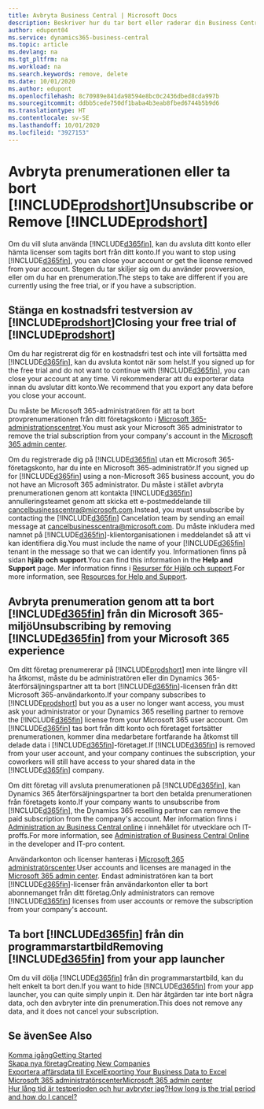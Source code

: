 ```yaml
---
title: Avbryta Business Central | Microsoft Docs
description: Beskriver hur du tar bort eller raderar din Business Central-upplevelse.
author: edupont04
ms.service: dynamics365-business-central
ms.topic: article
ms.devlang: na
ms.tgt_pltfrm: na
ms.workload: na
ms.search.keywords: remove, delete
ms.date: 10/01/2020
ms.author: edupont
ms.openlocfilehash: 8c70989e841da98594e8bc0c2436dbed8cda997b
ms.sourcegitcommit: ddbb5cede750df1baba4b3eab8fbed6744b5b9d6
ms.translationtype: HT
ms.contentlocale: sv-SE
ms.lasthandoff: 10/01/2020
ms.locfileid: "3927153"
---
```

# <a name="unsubscribe-or-remove-prodshort"></a><span data-ttu-id="22a30-103">Avbryta prenumerationen eller ta bort [!INCLUDE[prodshort](includes/prodshort.md)]</span><span class="sxs-lookup"><span data-stu-id="22a30-103">Unsubscribe or Remove [!INCLUDE[prodshort](includes/prodshort.md)]</span></span>

<span data-ttu-id="22a30-104">Om du vill sluta använda [!INCLUDE[d365fin](includes/d365fin_md.md)], kan du avsluta ditt konto eller hämta licenser som tagits bort från ditt konto.</span><span class="sxs-lookup"><span data-stu-id="22a30-104">If you want to stop using [!INCLUDE[d365fin](includes/d365fin_md.md)], you can close your account or get the license removed from your account.</span></span> <span data-ttu-id="22a30-105">Stegen du tar skiljer sig om du använder provversion, eller om du har en prenumeration.</span><span class="sxs-lookup"><span data-stu-id="22a30-105">The steps to take are different if you are currently using the free trial, or if you have a subscription.</span></span>  

## <a name="closing-your-free-trial-of-prodshort"></a><span data-ttu-id="22a30-106">Stänga en kostnadsfri testversion av [!INCLUDE[prodshort](includes/prodshort.md)]</span><span class="sxs-lookup"><span data-stu-id="22a30-106">Closing your free trial of [!INCLUDE[prodshort](includes/prodshort.md)]</span></span>

<span data-ttu-id="22a30-107">Om du har registrerat dig för en kostnadsfri test och inte vill fortsätta med [!INCLUDE[d365fin](includes/d365fin_md.md)], kan du avsluta kontot när som helst.</span><span class="sxs-lookup"><span data-stu-id="22a30-107">If you signed up for the free trial and do not want to continue with [!INCLUDE[d365fin](includes/d365fin_md.md)], you can close your account at any time.</span></span> <span data-ttu-id="22a30-108">Vi rekommenderar att du exporterar data innan du avslutar ditt konto.</span><span class="sxs-lookup"><span data-stu-id="22a30-108">We recommend that you export any data before you close your account.</span></span> 

<span data-ttu-id="22a30-109">Du måste be Microsoft 365-administratören för att ta bort provprenumerationen från ditt företagskonto i [Microsoft 365-administrationscentret](https://admin.microsoft.com/).</span><span class="sxs-lookup"><span data-stu-id="22a30-109">You must ask your Microsoft 365 administrator to remove the trial subscription from your company's account in the [Microsoft 365 admin center](https://admin.microsoft.com/).</span></span> 

<span data-ttu-id="22a30-110">Om du registrerade dig på [!INCLUDE[d365fin](includes/d365fin_md.md)] utan ett Microsoft 365-företagskonto, har du inte en Microsoft 365-administratör.</span><span class="sxs-lookup"><span data-stu-id="22a30-110">If you signed up for [!INCLUDE[d365fin](includes/d365fin_md.md)] using a non-Microsoft 365 business account, you do not have an Microsoft 365 administrator.</span></span> <span data-ttu-id="22a30-111">Du måste i stället avbryta prenumerationen genom att kontakta [!INCLUDE[d365fin](includes/d365fin_md.md)] annulleringsteamet genom att skicka ett e-postmeddelande till cancelbusinesscentra@microsoft.com.</span><span class="sxs-lookup"><span data-stu-id="22a30-111">Instead, you must unsubscribe by contacting the [!INCLUDE[d365fin](includes/d365fin_md.md)] Cancelation team by sending an email message at cancelbusinesscentra@microsoft.com.</span></span> <span data-ttu-id="22a30-112">Du måste inkludera med namnet på [!INCLUDE[d365fin](includes/d365fin_md.md)]-klientorganisationen i meddelandet så att vi kan identifiera dig.</span><span class="sxs-lookup"><span data-stu-id="22a30-112">You must include the name of your [!INCLUDE[d365fin](includes/d365fin_md.md)] tenant in the message so that we can identify you.</span></span> <span data-ttu-id="22a30-113">Informationen finns på sidan **hjälp och support**.</span><span class="sxs-lookup"><span data-stu-id="22a30-113">You can find this information in the **Help and Support** page.</span></span> <span data-ttu-id="22a30-114">Mer information finns i [Resurser för Hjälp och support](product-help-and-support.md).</span><span class="sxs-lookup"><span data-stu-id="22a30-114">For more information, see [Resources for Help and Support](product-help-and-support.md).</span></span>  

## <a name="unsubscribing-by-removing-d365fin-from-your-microsoft-365-experience"></a><span data-ttu-id="22a30-115">Avbryta prenumeration genom att ta bort [!INCLUDE[d365fin](includes/d365fin_md.md)] från din Microsoft 365-miljö</span><span class="sxs-lookup"><span data-stu-id="22a30-115">Unsubscribing by removing [!INCLUDE[d365fin](includes/d365fin_md.md)] from your Microsoft 365 experience</span></span>

<span data-ttu-id="22a30-116">Om ditt företag prenumererar på [!INCLUDE[prodshort](includes/prodshort.md)] men inte längre vill ha åtkomst, måste du be administratören eller din Dynamics 365-återförsäljningspartner att ta bort [!INCLUDE[d365fin](includes/d365fin_md.md)]-licensen från ditt Microsoft 365-användarkonto.</span><span class="sxs-lookup"><span data-stu-id="22a30-116">If your company subscribes to [!INCLUDE[prodshort](includes/prodshort.md)] but you as a user no longer want access, you must ask your administrator or your Dynamics 365 reselling partner to remove the [!INCLUDE[d365fin](includes/d365fin_md.md)] license from your Microsoft 365 user account.</span></span> <span data-ttu-id="22a30-117">Om [!INCLUDE[d365fin](includes/d365fin_md.md)] tas bort från ditt konto och företaget fortsätter prenumerationen, kommer dina medarbetare fortfarande ha åtkomst till delade data i [!INCLUDE[d365fin](includes/d365fin_md.md)]-företaget.</span><span class="sxs-lookup"><span data-stu-id="22a30-117">If [!INCLUDE[d365fin](includes/d365fin_md.md)] is removed from your user account, and your company continues the subscription, your coworkers will still have access to your shared data in the [!INCLUDE[d365fin](includes/d365fin_md.md)] company.</span></span>  

<span data-ttu-id="22a30-118">Om ditt företag vill avsluta prenumerationen på [!INCLUDE[d365fin](includes/d365fin_md.md)], kan Dynamics 365 återförsäljningspartner ta bort den betalda prenumerationen från företagets konto.</span><span class="sxs-lookup"><span data-stu-id="22a30-118">If your company wants to unsubscribe from [!INCLUDE[d365fin](includes/d365fin_md.md)], the Dynamics 365 reselling partner can remove the paid subscription from the company's account.</span></span> <span data-ttu-id="22a30-119">Mer information finns i [Administration av Business Central online](/dynamics365/business-central/dev-itpro/administration/tenant-administration) i innehållet för utvecklare och IT-proffs.</span><span class="sxs-lookup"><span data-stu-id="22a30-119">For more information, see [Administration of Business Central Online](/dynamics365/business-central/dev-itpro/administration/tenant-administration) in the developer and IT-pro content.</span></span>  

<span data-ttu-id="22a30-120">Användarkonton och licenser hanteras i [Microsoft 365 administratörscenter](https://admin.microsoft.com/).</span><span class="sxs-lookup"><span data-stu-id="22a30-120">User accounts and licenses are managed in the [Microsoft 365 admin center](https://admin.microsoft.com/).</span></span> <span data-ttu-id="22a30-121">Endast administratören kan ta bort [!INCLUDE[d365fin](includes/d365fin_md.md)]-licenser från användarkonton eller ta bort abonnemanget från ditt företag.</span><span class="sxs-lookup"><span data-stu-id="22a30-121">Only administrators can remove [!INCLUDE[d365fin](includes/d365fin_md.md)] licenses from user accounts or remove the subscription from your company's account.</span></span>  

## <a name="removing-d365fin-from-your-app-launcher"></a><span data-ttu-id="22a30-122">Ta bort [!INCLUDE[d365fin](includes/d365fin_md.md)] från din programmarstartbild</span><span class="sxs-lookup"><span data-stu-id="22a30-122">Removing [!INCLUDE[d365fin](includes/d365fin_md.md)] from your app launcher</span></span>
<span data-ttu-id="22a30-123">Om du vill dölja [!INCLUDE[d365fin](includes/d365fin_md.md)] från din programmarstartbild, kan du helt enkelt ta bort den.</span><span class="sxs-lookup"><span data-stu-id="22a30-123">If you want to hide [!INCLUDE[d365fin](includes/d365fin_md.md)] from your app launcher, you can quite simply unpin it.</span></span> <span data-ttu-id="22a30-124">Den här åtgärden tar inte bort några data, och den avbryter inte din prenumeration.</span><span class="sxs-lookup"><span data-stu-id="22a30-124">This does not remove any data, and it does not cancel your subscription.</span></span>  

## <a name="see-also"></a><span data-ttu-id="22a30-125">Se även</span><span class="sxs-lookup"><span data-stu-id="22a30-125">See Also</span></span>
[<span data-ttu-id="22a30-126">Komma igång</span><span class="sxs-lookup"><span data-stu-id="22a30-126">Getting Started</span></span>](product-get-started.md)  
[<span data-ttu-id="22a30-127">Skapa nya företag</span><span class="sxs-lookup"><span data-stu-id="22a30-127">Creating New Companies</span></span>](about-new-company.md)  
[<span data-ttu-id="22a30-128">Exportera affärsdata till Excel</span><span class="sxs-lookup"><span data-stu-id="22a30-128">Exporting Your Business Data to Excel</span></span>](about-export-data.md)  
[<span data-ttu-id="22a30-129">Microsoft 365 administratörscenter</span><span class="sxs-lookup"><span data-stu-id="22a30-129">Microsoft 365 admin center</span></span>](https://admin.microsoft.com/)  
[<span data-ttu-id="22a30-130">Hur lång tid är testperioden och hur avbryter jag?</span><span class="sxs-lookup"><span data-stu-id="22a30-130">How long is the trial period and how do I cancel?</span></span>](https://community.dynamics.com/business/b/financials/archive/2016/11/28/how-long-is-the-trial-period-and-how-do-i-cancel)  
